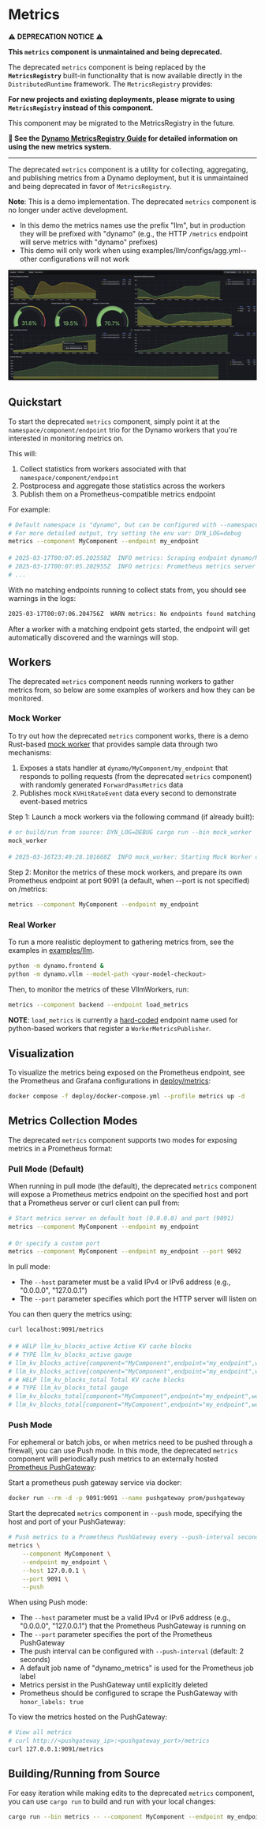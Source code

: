 # Metrics

⚠️ **DEPRECATION NOTICE** ⚠️

**This `metrics` component is unmaintained and being deprecated.**

The deprecated `metrics` component is being replaced by the **`MetricsRegistry`** built-in functionality that is now available directly in the `DistributedRuntime` framework. The `MetricsRegistry` provides:

**For new projects and existing deployments, please migrate to using `MetricsRegistry` instead of this component.**

This component may be migrated to the MetricsRegistry in the future.

**📖 See the [Dynamo MetricsRegistry Guide](../../docs/guides/metrics.md) for detailed information on using the new metrics system.**

---

The deprecated `metrics` component is a utility for collecting, aggregating, and publishing metrics from a Dynamo deployment, but it is unmaintained and being deprecated in favor of `MetricsRegistry`.

**Note**: This is a demo implementation. The deprecated `metrics` component is no longer under active development.
- In this demo the metrics names use the prefix "llm", but in production they will be prefixed with "dynamo" (e.g., the HTTP `/metrics` endpoint will serve metrics with "dynamo" prefixes)
- This demo will only work when using examples/llm/configs/agg.yml-- other configurations will not work

<div align="center">
  <img src="images/dynamo_metrics_grafana.png" alt="Dynamo Metrics Dashboard"/>
</div>

## Quickstart

To start the deprecated `metrics` component, simply point it at the `namespace/component/endpoint`
trio for the Dynamo workers that you're interested in monitoring metrics on.

This will:
1. Collect statistics from workers associated with that `namespace/component/endpoint`
2. Postprocess and aggregate those statistics across the workers
3. Publish them on a Prometheus-compatible metrics endpoint

For example:
```bash
# Default namespace is "dynamo", but can be configured with --namespace
# For more detailed output, try setting the env var: DYN_LOG=debug
metrics --component MyComponent --endpoint my_endpoint

# 2025-03-17T00:07:05.202558Z  INFO metrics: Scraping endpoint dynamo/MyComponent/my_endpoint for stats
# 2025-03-17T00:07:05.202955Z  INFO metrics: Prometheus metrics server started at 0.0.0.0:9091/metrics
# ...
```

With no matching endpoints running to collect stats from, you should see warnings in the logs:
```bash
2025-03-17T00:07:06.204756Z  WARN metrics: No endpoints found matching dynamo/MyComponent/my_endpoint
```

After a worker with a matching endpoint gets started, the endpoint
will get automatically discovered and the warnings will stop.

## Workers

The deprecated `metrics` component needs running workers to gather metrics from,
so below are some examples of workers and how they can be monitored.

### Mock Worker

To try out how the deprecated `metrics` component works, there is a demo Rust-based
[mock worker](src/bin/mock_worker.rs) that provides sample data through two mechanisms:
1. Exposes a stats handler at `dynamo/MyComponent/my_endpoint` that responds to polling requests (from the deprecated `metrics` component) with randomly generated `ForwardPassMetrics` data
2. Publishes mock `KVHitRateEvent` data every second to demonstrate event-based metrics

Step 1: Launch a mock workers via the following command (if already built):
```bash
# or build/run from source: DYN_LOG=DEBUG cargo run --bin mock_worker
mock_worker

# 2025-03-16T23:49:28.101668Z  INFO mock_worker: Starting Mock Worker on Endpoint: dynamo/MyComponent/my_endpoint
```

Step 2: Monitor the metrics of these mock workers, and prepare its own Prometheus endpoint at
port 9091 (a default, when --port is not specified) on /metrics:
```bash
metrics --component MyComponent --endpoint my_endpoint
```

### Real Worker

To run a more realistic deployment to gathering metrics from,
see the examples in [examples/llm](../../examples/llm).

```bash
python -m dynamo.frontend &
python -m dynamo.vllm --model-path <your-model-checkout>
```

Then, to monitor the metrics of these VllmWorkers, run:
```bash
metrics --component backend --endpoint load_metrics
```

**NOTE**: `load_metrics` is currently a
[hard-coded](https://github.com/ai-dynamo/dynamo/blob/d5220c7b1151372ba3d2a061c7d0a7ed72724789/lib/llm/src/kv_router/publisher.rs#L108)
endpoint name used for python-based workers that register a `WorkerMetricsPublisher`.

## Visualization

To visualize the metrics being exposed on the Prometheus endpoint,
see the Prometheus and Grafana configurations in
[deploy/metrics](../../deploy/metrics):
```bash
docker compose -f deploy/docker-compose.yml --profile metrics up -d
```

## Metrics Collection Modes

The deprecated `metrics` component supports two modes for exposing metrics in a Prometheus format:

### Pull Mode (Default)

When running in pull mode (the default), the deprecated `metrics` component will expose a
Prometheus metrics endpoint on the specified host and port that a
Prometheus server or curl client can pull from:

```bash
# Start metrics server on default host (0.0.0.0) and port (9091)
metrics --component MyComponent --endpoint my_endpoint

# Or specify a custom port
metrics --component MyComponent --endpoint my_endpoint --port 9092
```

In pull mode:
- The `--host` parameter must be a valid IPv4 or IPv6 address (e.g., "0.0.0.0", "127.0.0.1")
- The `--port` parameter specifies which port the HTTP server will listen on

You can then query the metrics using:
```bash
curl localhost:9091/metrics

# # HELP llm_kv_blocks_active Active KV cache blocks
# # TYPE llm_kv_blocks_active gauge
# llm_kv_blocks_active{component="MyComponent",endpoint="my_endpoint",worker_id="7587884888253033398"} 40
# llm_kv_blocks_active{component="MyComponent",endpoint="my_endpoint",worker_id="7587884888253033401"} 2
# # HELP llm_kv_blocks_total Total KV cache blocks
# # TYPE llm_kv_blocks_total gauge
# llm_kv_blocks_total{component="MyComponent",endpoint="my_endpoint",worker_id="7587884888253033398"} 100
# llm_kv_blocks_total{component="MyComponent",endpoint="my_endpoint",worker_id="7587884888253033401"} 100
```

### Push Mode

For ephemeral or batch jobs, or when metrics need to be pushed through a firewall,
you can use Push mode. In this mode, the deprecated `metrics` component will periodically push
metrics to an externally hosted
[Prometheus PushGateway](https://prometheus.io/docs/instrumenting/pushing/):

Start a prometheus push gateway service via docker:
```bash
docker run --rm -d -p 9091:9091 --name pushgateway prom/pushgateway
```

Start the deprecated `metrics` component in `--push` mode, specifying the host and port of your PushGateway:
```bash
# Push metrics to a Prometheus PushGateway every --push-interval seconds
metrics \
    --component MyComponent \
    --endpoint my_endpoint \
    --host 127.0.0.1 \
    --port 9091 \
    --push
```

When using Push mode:
- The `--host` parameter must be a valid IPv4 or IPv6 address (e.g., "0.0.0.0", "127.0.0.1")
  that the Prometheus PushGateway is running on
- The `--port` parameter specifies the port of the Prometheus PushGateway
- The push interval can be configured with `--push-interval` (default: 2 seconds)
- A default job name of "dynamo_metrics" is used for the Prometheus job label
- Metrics persist in the PushGateway until explicitly deleted
- Prometheus should be configured to scrape the PushGateway with `honor_labels: true`

To view the metrics hosted on the PushGateway:
```bash
# View all metrics
# curl http://<pushgateway_ip>:<pushgateway_port>/metrics
curl 127.0.0.1:9091/metrics
```
## Building/Running from Source

For easy iteration while making edits to the deprecated `metrics` component, you can use `cargo run`
to build and run with your local changes:

```bash
cargo run --bin metrics -- --component MyComponent --endpoint my_endpoint
```


